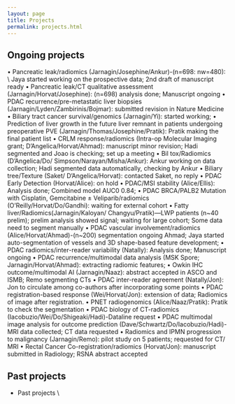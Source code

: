 ```yaml
---
layout: page
title: Projects
permalink: projects.html
---
```


## Ongoing projects

•	Pancreatic leak/radiomics (Jarnagin/Josephine/Ankur)-(n=698: nw=480): \\
        Jaya started working on the prospective data; 2nd draft of manuscript ready
•	Pancreatic leak/CT qualitative assessment (Jarnagin/Horvat/Josephine): (n=698) analysis done; Manuscript ongoing
•	PDAC recurrence/pre-metastatic liver biopsies (Jarnagin/Lyden/Zambirinis/Bojmar): submitted revision in Nature Medicine
•	Biliary tract cancer survival/genomics (Jarnagin/Yi): started working;
•	Prediction of liver growth in the future liver remnant in patients undergoing preoperative PVE (Jarnagin/Thomas/Josephine/Pratik): Pratik making the final patient list
•	CRLM response/radiomics (Intra-op Molecular Imaging grant; D’Angelica/Horvat/Ahmad): manuscript minor revision; Hadi segmented and Joao is checking; set up a meeting
•	Bil tox/Radiomics (D’Angelica/Do/ Simpson/Narayan/Misha/Ankur): Ankur working on data collection; Hadi segmented data automatically, checking by Ankur
•	Biliary tree/Texture (Saket/ D’Angelica/Horvat): contacted Saket, no reply
•	PDAC Early Detection (Horvat/Alice): on hold
•	PDAC/MSI stability (Alice/Ellis): Analysis done; Combined model AUC0 0.84;
•	PDAC BRCA/PALB2 Mutation with Cisplatin, Gemcitabine ± Veliparib/radiomics (O’Reilly/Horvat/Do/Gandhi): waiting for external cohort 
•	Fatty liver/Radiomics(Jarnagin/Kaloyan/ Changyu/Pratik)—LWP patients (n~40 prelim); prelim analysis showed signal; waiting for large cohort; Some data need to segment manually
•	PDAC vascular involvement/radiomics (Alice/Horvat/Ahmad)-(n~200) segmentation ongoing Ahmad; Jaya started auto-segmentation of vessels and 3D shape-based feature development; 
•	PDAC radiomics/inter-reader variability (Natally): Analysis done; Manuscript ongoing
•	PDAC recurrence/multimodal data analysis (MSK Spore; Jarnagin/Horvat/Ahmad): extracting radiomic features; 
•	Owkin IHC outcome/multimodal AI (Jarnagin/Naaz): abstract accepted in ASCO and ISMB; Remo segmenting CTs
•	PDAC inter-reader agreement (Natally/Jon): Jon to circulate among co-authors after incorporating some points
•	PDAC registration-based response (Wei/Horvat/Jon): extension of data; Radiomics of image after registration.
•	PNET radiogenomics (Alice/Naaz/Pratik): Pratik to check the segmentation
•	PDAC biology of CT-radiomics (Iacobuzio/Wei/Do/Shigeaki/Hadi)-Dataline request
•	PDAC multimodal image analysis for outcome prediction (Dave/Schwartz/Do/Iacobuzio/Hadi)-MRI data collected; CT data requested
•	Radiomics and IPMN progression to malignancy (Jarnagin/Remo): pilot study on 5 patients; requested for CT/ MRI
•	Rectal Cancer Co-registration/radiomics (Horvat/Jon): manuscript submitted in Radiology; RSNA abstract accepted

  


## Past projects

- Past projects \\
    

